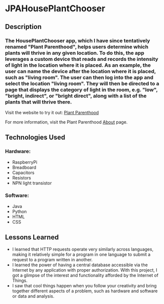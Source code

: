 # JPAHousePlantChooser
## Description
### The HousePlantChooser app, which I have since tentatively renamed "Plant Parenthood", helps users determine which plants will thrive in any given location. To do this, the app leverages a custom device that reads and records the intensity of light in the location where it is placed. As an example, the user can name the device after the location where it is placed, such as "living room". The user can then log into the app and select the location "living room". They will then be directed to a page that displays the category of light in the room, e.g. "low", "bright, indirect", or "bright direct", along with a list of the plants that will thrive there.

Visit the website to try it out: [Plant Parenthood](http://44.196.254.37:8080/HousePlantChooser/)

For more information, visit the Plant Parenthood [About](http://44.196.254.37:8080/HousePlantChooser/about.do) page.

## Technologies Used
### Hardware:
  - RaspberryPi
  - Breadboard
  - Capacitors
  - Resistors
  - NPN light transistor
### Software:
- Java
- Python
- HTML
- CSS

## Lessons Learned
- I learned that HTTP requests operate very similarly across languages, making it relatively simple for a program in one language to submit a request to a program written in another.
- I learned the power of having a central database accessible via the Internet by any application with proper authorization. With this project, I got a glimpse of the interest and functionality afforded by the Internet of Things.
- I saw that cool things happen when you follow your creativity and bring together different aspects of a problem, such as hardware and software or data and analysis.
